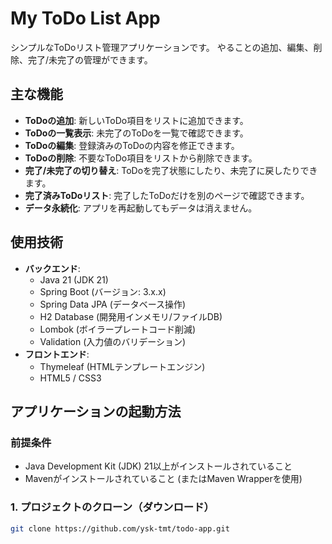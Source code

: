 # My ToDo List App

シンプルなToDoリスト管理アプリケーションです。
やることの追加、編集、削除、完了/未完了の管理ができます。

## 主な機能

-   **ToDoの追加**: 新しいToDo項目をリストに追加できます。
-   **ToDoの一覧表示**: 未完了のToDoを一覧で確認できます。
-   **ToDoの編集**: 登録済みのToDoの内容を修正できます。
-   **ToDoの削除**: 不要なToDo項目をリストから削除できます。
-   **完了/未完了の切り替え**: ToDoを完了状態にしたり、未完了に戻したりできます。
-   **完了済みToDoリスト**: 完了したToDoだけを別のページで確認できます。
-   **データ永続化**: アプリを再起動してもデータは消えません。

## 使用技術

-   **バックエンド**:
    -   Java 21 (JDK 21)
    -   Spring Boot (バージョン: 3.x.x)
    -   Spring Data JPA (データベース操作)
    -   H2 Database (開発用インメモリ/ファイルDB)
    -   Lombok (ボイラープレートコード削減)
    -   Validation (入力値のバリデーション)
-   **フロントエンド**:
    -   Thymeleaf (HTMLテンプレートエンジン)
    -   HTML5 / CSS3

## アプリケーションの起動方法

### 前提条件
-   Java Development Kit (JDK) 21以上がインストールされていること
-   Mavenがインストールされていること (またはMaven Wrapperを使用)

### 1. プロジェクトのクローン（ダウンロード）
```bash
git clone https://github.com/ysk-tmt/todo-app.git
